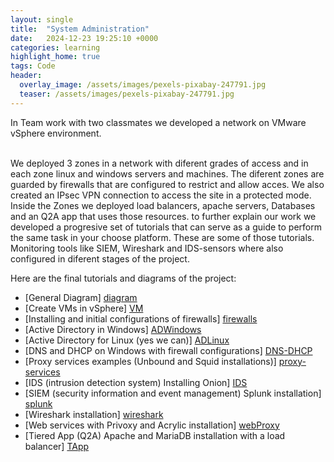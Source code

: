 ```yaml
---
layout: single
title:  "System Administration"
date:   2024-12-23 19:25:10 +0000
categories: learning
highlight_home: true
tags: Code
header:
  overlay_image: /assets/images/pexels-pixabay-247791.jpg
  teaser: /assets/images/pexels-pixabay-247791.jpg
---
```


In  Team work with two classmates we developed a network on VMware vSphere environment.

<br/>
We deployed 3 zones in a network with diferent grades of access and in each zone linux and windows servers and machines.
The diferent zones are guarded by firewalls that are configured to restrict and allow acces. We also created an IPsec VPN connection to access the site in a protected mode. Inside the Zones we deployed load balancers, apache servers, Databases and an Q2A app that uses those resources. 
to further explain our work we developed a progresive set of tutorials that can serve as a guide to perform the same task in your choose platform. 
These are some of those tutorials. Monitoring tools like SIEM, Wireshark and IDS-sensors where also configured in diferent stages of the project. 

Here are the final tutorials and diagrams of the project:
- [General Diagram] [diagram]
- [Create VMs in vSphere] [VM]
- [Installing and initial configurations of firewalls] [firewalls]
- [Active Directory in Windows] [ADWindows]
- [Active Directory for Linux (yes we can)] [ADLinux]
- [DNS and DHCP on Windows with firewall configurations] [DNS-DHCP]
- [Proxy services examples (Unbound and Squid installations)] [proxy-services]
- [IDS (intrusion detection system) Installing Onion] [IDS]
- [SIEM (security information and event management) Splunk installation] [splunk]
- [Wireshark installation] [wireshark]
- [Web services with Privoxy and Acrylic installation] [webProxy]
- [Tiered App (Q2A) Apache and MariaDB installation with a load balancer] [TApp]


[diagram]: https://carlosdgerez.github.io/tutorialsSystems/
[firewalls]: https://carlosdgerez.github.io/tutorialsSystems/Firewalls.pdf
[ADWindows]: https://carlosdgerez.github.io/tutorialsSystems/Active-Directory.pdf
[ADLinux]: https://carlosdgerez.github.io/tutorialsSystems/ActiveDirectory&Cockpit.pdf
[DNS-DHCP]: https://carlosdgerez.github.io/tutorialsSystems/DNS-DHCP-Windows-server.pdf
[proxy-services]: https://carlosdgerez.github.io/tutorialsSystems/Proxy-Services-team.pdf
[IDS]: https://carlosdgerez.github.io/tutorialsSystems/IDS-Sensor.pdf
[splunk]: https://carlosdgerez.github.io/tutorialsSystems/SIEM.pdf
[wireshark]: https://carlosdgerez.github.io/tutorialsSystems/Wireshark.pdf
[VM]: https://carlosdgerez.github.io/tutorialsSystems/ServerVMs.pdf
[webProxy]: https://carlosdgerez.github.io/tutorialsSystems/Acrylic-dns-privoxy-web-proxy.pdf
[TApp]: https://carlosdgerez.github.io/tutorialsSystems/TieredApp.pdf

<br />
 

